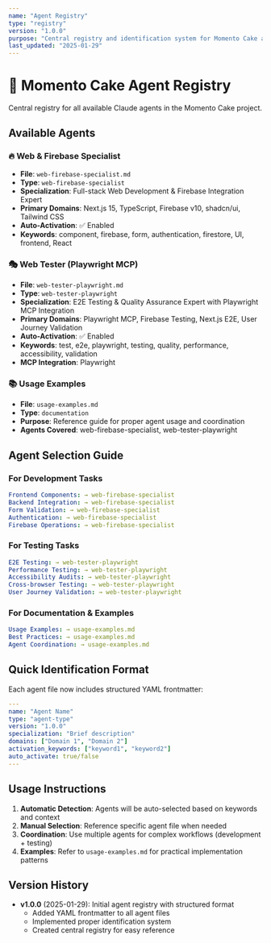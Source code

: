 ```yaml
---
name: "Agent Registry"
type: "registry"
version: "1.0.0"
purpose: "Central registry and identification system for Momento Cake agents"
last_updated: "2025-01-29"
---
```


# 🤖 Momento Cake Agent Registry

Central registry for all available Claude agents in the Momento Cake project.

## Available Agents

### 🔥 Web & Firebase Specialist
- **File**: `web-firebase-specialist.md`
- **Type**: `web-firebase-specialist`
- **Specialization**: Full-stack Web Development & Firebase Integration Expert
- **Primary Domains**: Next.js 15, TypeScript, Firebase v10, shadcn/ui, Tailwind CSS
- **Auto-Activation**: ✅ Enabled
- **Keywords**: component, firebase, form, authentication, firestore, UI, frontend, React

### 🎭 Web Tester (Playwright MCP)
- **File**: `web-tester-playwright.md`
- **Type**: `web-tester-playwright`
- **Specialization**: E2E Testing & Quality Assurance Expert with Playwright MCP Integration
- **Primary Domains**: Playwright MCP, Firebase Testing, Next.js E2E, User Journey Validation
- **Auto-Activation**: ✅ Enabled
- **Keywords**: test, e2e, playwright, testing, quality, performance, accessibility, validation
- **MCP Integration**: Playwright

### 📚 Usage Examples
- **File**: `usage-examples.md`
- **Type**: `documentation`
- **Purpose**: Reference guide for proper agent usage and coordination
- **Agents Covered**: web-firebase-specialist, web-tester-playwright

## Agent Selection Guide

### For Development Tasks
```yaml
Frontend Components: → web-firebase-specialist
Backend Integration: → web-firebase-specialist
Form Validation: → web-firebase-specialist
Authentication: → web-firebase-specialist
Firebase Operations: → web-firebase-specialist
```

### For Testing Tasks
```yaml
E2E Testing: → web-tester-playwright
Performance Testing: → web-tester-playwright
Accessibility Audits: → web-tester-playwright
Cross-browser Testing: → web-tester-playwright
User Journey Validation: → web-tester-playwright
```

### For Documentation & Examples
```yaml
Usage Examples: → usage-examples.md
Best Practices: → usage-examples.md
Agent Coordination: → usage-examples.md
```

## Quick Identification Format

Each agent file now includes structured YAML frontmatter:
```yaml
---
name: "Agent Name"
type: "agent-type"
version: "1.0.0"
specialization: "Brief description"
domains: ["Domain 1", "Domain 2"]
activation_keywords: ["keyword1", "keyword2"]
auto_activate: true/false
---
```

## Usage Instructions

1. **Automatic Detection**: Agents will be auto-selected based on keywords and context
2. **Manual Selection**: Reference specific agent file when needed
3. **Coordination**: Use multiple agents for complex workflows (development + testing)
4. **Examples**: Refer to `usage-examples.md` for practical implementation patterns

## Version History

- **v1.0.0** (2025-01-29): Initial agent registry with structured format
  - Added YAML frontmatter to all agent files
  - Implemented proper identification system
  - Created central registry for easy reference